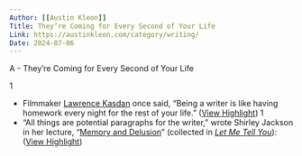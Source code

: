 ```yaml
---
Author: [[Austin Kleon]]
Title: They’re Coming for Every Second of Your Life
Link: https://austinkleon.com/category/writing/
Date: 2024-07-06
---
```

A - They’re Coming for Every Second of Your Life

1
- Filmmaker [Lawrence Kasdan](https://en.wikipedia.org/wiki/Lawrence_Kasdan) once said, “Being a writer is like having homework every night for the rest of your life.” ([View Highlight](https://read.readwise.io/read/01gnrfpx2h2jdr8ek2n3akp4wm))
1
- “All things are potential paragraphs for the writer,” wrote Shirley Jackson in her lecture, “[Memory and Delusion](https://www.newyorker.com/books/page-turner/memory-and-delusion)” (collected in [*Let Me Tell You*](https://geni.us/3gWbY8V)): ([View Highlight](https://read.readwise.io/read/01gnrfq8dc665kt68zhgn07mhz))
